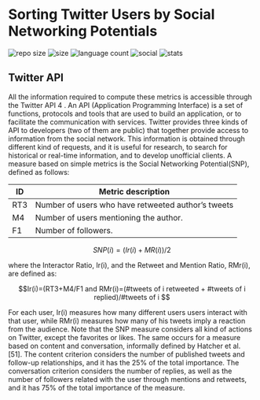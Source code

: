 # Sorting Twitter Users by Social Networking Potentials

![repo size](https://img.shields.io/github/repo-size/byambaa1982/get_rank_twitter_users)
![size](https://img.shields.io/github/languages/code-size/byambaa1982/get_rank_twitter_users)
![language count](https://img.shields.io/github/languages/count/byambaa1982/get_rank_twitter_users)
![social](https://img.shields.io/github/followers/byambaa1982?style=social)
![stats](https://img.shields.io/github/stars/byambaa1982/get_rank_twitter_users)


## Twitter API


All the information required to compute these metrics is accessible through the Twitter API 4
. An API
(Application Programming Interface) is a set of functions, protocols and tools that are used to build
an application, or to facilitate the communication with services. Twitter provides three kinds of API to
developers (two of them are public) that together provide access to information from the social network.
This information is obtained through different kind of requests, and it is useful for research, to search
for historical or real-time information, and to develop unofficial clients.
A measure based on simple metrics is the Social Networking Potential(SNP), defined as follows:

  ID  	 | Metric description    
-------- | ------------- | 
RT3      | Number of users who have retweeted author’s tweets
M4       | Number of users mentioning the author.  				
F1       | Number of followers.   

```math
SNP(i)=(Ir(i)+MR(i))/2
```

where the Interactor Ratio, Ir(i), and the Retweet and Mention Ratio, RMr(i), are defined as:

```math                               
Ir(i)=(RT3+M4/F1    and   RMr(i)=(#tweets of i retweeted + #tweets of i replied)/#tweets of i 
```

For each user, Ir(i) measures how many different users users interact with that user, while RMr(i) measures
how many of his tweets imply a reaction from the audience.
Note that the SNP measure considers all kind of actions on Twitter, except the favorites or likes. The
same occurs for a measure based on content and conversation, informally defined by Hatcher et al. [51].
The content criterion considers the number of published tweets and follow-up relationships, and it has
the 25% of the total importance. The conversation criterion considers the number of replies, as well as
the number of followers related with the user through mentions and retweets, and it has 75% of the total
importance of the measure.

      		
